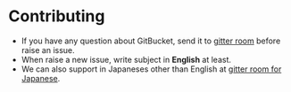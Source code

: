 # Contributing

- If you have any question about GitBucket, send it to [gitter room](https://gitter.im/takezoe/gitbucket) before raise an issue.
- When raise a new issue, write subject in **English** at least.
- We can also support in Japaneses other than English at [gitter room for Japanese](https://gitter.im/takezoe/gitbucket_ja).

